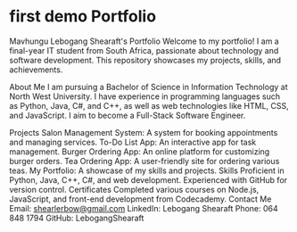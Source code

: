 #  first demo Portfolio
Mavhungu Lebogang Shearaft's Portfolio
Welcome to my portfolio! I am a final-year IT student from South Africa, passionate about technology and software development. This repository showcases my projects, skills, and achievements.

About Me
I am pursuing a Bachelor of Science in Information Technology at North West University. I have experience in programming languages such as Python, Java, C#, and C++, as well as web technologies like HTML, CSS, and JavaScript. I aim to become a Full-Stack Software Engineer.

Projects
Salon Management System: A system for booking appointments and managing services.
To-Do List App: An interactive app for task management.
Burger Ordering App: An online platform for customizing burger orders.
Tea Ordering App: A user-friendly site for ordering various teas.
My Portfolio: A showcase of my skills and projects.
Skills
Proficient in Python, Java, C++, C#, and web development.
Experienced with GitHub for version control.
Certificates
Completed various courses on Node.js, JavaScript, and front-end development from Codecademy.
Contact Me
Email: shearlerbow@gmail.com
LinkedIn: Lebogang Shearaft
Phone: 064 848 1794
GitHub: LebogangShearaft
